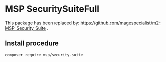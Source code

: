 # MSP SecuritySuiteFull

This package has been replaced by: https://github.com/magespecialist/m2-MSP_Security_Suite .

## Install procedure

`composer require msp/security-suite`
